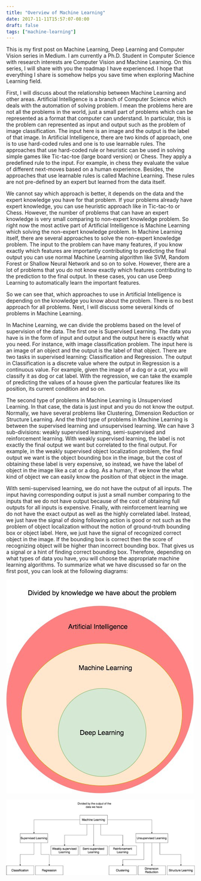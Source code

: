 ```yaml
---
title: "Overview of Machine Learning"
date: 2017-11-11T15:57:07-08:00
draft: false
tags: ["machine-learning"]
---
```


This is my first post on Machine Learning, Deep Learning and Computer Vision series in Medium. I am currently a Ph.D. Student in Computer Science with research interests are Computer Vision and Machine Learning. On this series, I will share with you the roadmap I have experienced. I hope that everything I share is somehow helps you save time when exploring Machine Learning field.

First, I will discuss about the relationship between Machine Learning and other areas. Artificial Intelligence is a branch of Computer Science which deals with the automation of solving problem. I mean the problems here are not all the problems in the world, just a small part of problems which can be represented as a format that computer can understand. In particular, this is the problem can represented as input and output such as the problem of image classification. The input here is an image and the output is the label of that image. In Artificial Intelligence, there are two kinds of approach, one is to use hard-coded rules and one is to use learnable rules. The approaches that use hard-coded rule or heuristic can be used in solving simple games like Tic-tac-toe (large board version) or Chess. They apply a predefined rule to the input. For example, in chess they evaluate the value of different next-moves based on a human experience. Besides, the approaches that use learnable rules is called Machine Learning. These rules are not pre-defined by an expert but learned from the data itself.

We cannot say which approach is better, it depends on the data and the expert knowledge you have for that problem. If your problems already have expert knowledge, you can use heuristic approach like in Tic-tac-to or Chess. However, the number of problems that can have an expert knowledge is very small comparing to non-expert knowledge problem. So right now the most active part of Artificial Intelligence is Machine Learning which solving the non-expert knowledge problem. In Machine Learning itself, there are several approaches to solve the non-expert knowledge problem. The input to the problem can have many features, if you know exactly which features are importantly contributing to predicting the final output you can use normal Machine Learning algorithm like SVM, Random Forest or Shallow Neural Network and so on to solve. However, there are a lot of problems that you do not know exactly which features contributing to the prediction to the final output. In these cases, you can use Deep Learning to automatically learn the important features.

So we can see that, which approaches to use in Artificial Intelligence is depending on the knowledge you know about the problem. There is no best approach for all problems. Next, I will discuss some several kinds of problems in Machine Learning.

In Machine Learning, we can divide the problems based on the level of supervision of the data. The first one is Supervised Learning. The data you have is in the form of input and output and the output here is exactly what you need. For instance, with image classification problem. The input here is an image of an object and the output is the label of that object. There are two tasks in supervised learning: Classification and Regression. The output in Classification is a discrete value where the output in Regression is a continuous value. For example, given the image of a dog or a cat, you will classify it as dog or cat label. With the regression, we can take the example of predicting the values of a house given the particular features like its position, its current condition and so on.

The second type of problems in Machine Learning is Unsupervised Learning. In that case, the data is just input and you do not know the output. Normally, we have several problems like Clustering, Dimension Reduction or Structure Learning. And the third type of problems in Machine Learning is between the supervised learning and unsupervised learning. We can have 3 sub-divisions: weakly supervised learning, semi-supervised and reinforcement learning. With weakly supervised learning, the label is not exactly the final output we want but correlated to the final output. For example, in the weakly supervised object localization problem, the final output we want is the object bounding box in the image, but the cost of obtaining these label is very expensive, so instead, we have the label of object in the image like a cat or a dog. As a human, if we know the what kind of object we can easily know the position of that object in the image.

With semi-supervised learning, we do not have the output of all inputs. The input having corresponding output is just a small number comparing to the inputs that we do not have output because of the cost of obtaining full outputs for all inputs is expensive. Finally, with reinforcement learning we do not have the exact output as well as the highly correlated label. Instead, we just have the signal of doing following action is good or not such as the problem of object localization without the notion of ground-truth bounding box or object label. Here, we just have the signal of recognized correct object in the image. If the bounding box is correct then the score of recognizing object will be higher than incorrect bounding box. That gives us a signal or a hint of finding correct bounding box. Therefore, depending on what types of data you have, you will choose the appropriate machine learning algorithms.
To summarize what we have discussed so far on the first post, you can look at the following diagrams:

![](/img/posts/overview_ml/overview.jpeg)

![](/img/posts/overview_ml/classify.jpeg)


